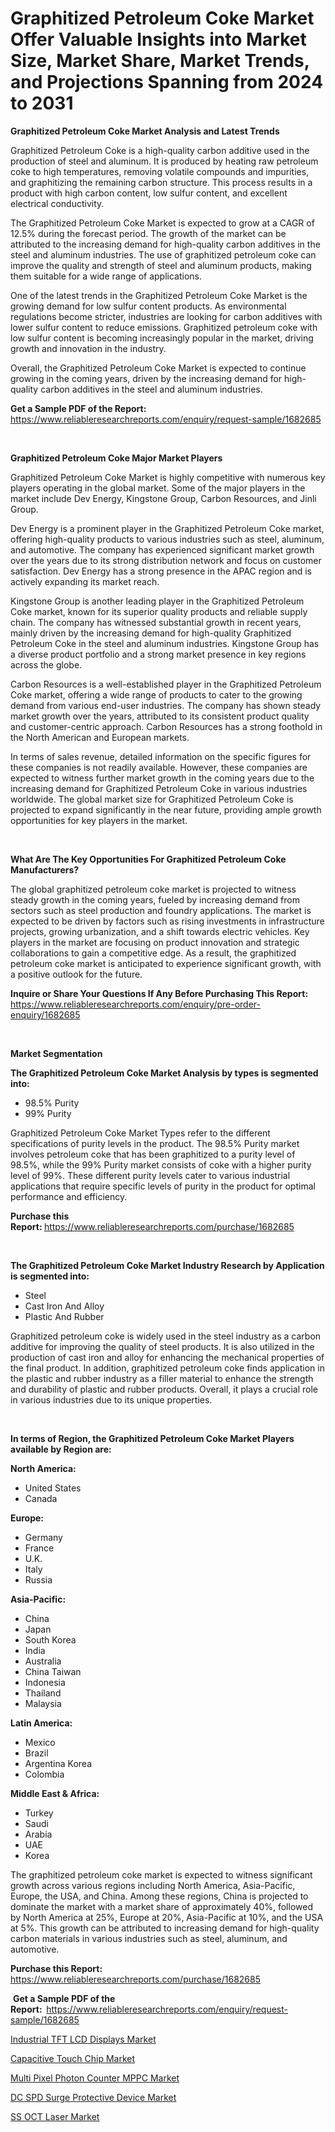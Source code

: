 <p><h1>Graphitized Petroleum Coke Market Offer Valuable Insights into Market Size, Market Share, Market Trends, and Projections Spanning from 2024 to 2031</h1></p><p><strong>Graphitized Petroleum Coke Market Analysis and Latest Trends</strong></p>
<p><p>Graphitized Petroleum Coke is a high-quality carbon additive used in the production of steel and aluminum. It is produced by heating raw petroleum coke to high temperatures, removing volatile compounds and impurities, and graphitizing the remaining carbon structure. This process results in a product with high carbon content, low sulfur content, and excellent electrical conductivity.</p><p>The Graphitized Petroleum Coke Market is expected to grow at a CAGR of 12.5% during the forecast period. The growth of the market can be attributed to the increasing demand for high-quality carbon additives in the steel and aluminum industries. The use of graphitized petroleum coke can improve the quality and strength of steel and aluminum products, making them suitable for a wide range of applications.</p><p>One of the latest trends in the Graphitized Petroleum Coke Market is the growing demand for low sulfur content products. As environmental regulations become stricter, industries are looking for carbon additives with lower sulfur content to reduce emissions. Graphitized petroleum coke with low sulfur content is becoming increasingly popular in the market, driving growth and innovation in the industry.</p><p>Overall, the Graphitized Petroleum Coke Market is expected to continue growing in the coming years, driven by the increasing demand for high-quality carbon additives in the steel and aluminum industries.</p></p>
<p><strong>Get a Sample PDF of the Report:&nbsp;</strong> <a href="https://www.reliableresearchreports.com/enquiry/request-sample/1682685">https://www.reliableresearchreports.com/enquiry/request-sample/1682685</a></p>
<p>&nbsp;</p>
<p><strong>Graphitized Petroleum Coke Major Market Players</strong></p>
<p><p>Graphitized Petroleum Coke Market is highly competitive with numerous key players operating in the global market. Some of the major players in the market include Dev Energy, Kingstone Group, Carbon Resources, and Jinli Group.</p><p>Dev Energy is a prominent player in the Graphitized Petroleum Coke market, offering high-quality products to various industries such as steel, aluminum, and automotive. The company has experienced significant market growth over the years due to its strong distribution network and focus on customer satisfaction. Dev Energy has a strong presence in the APAC region and is actively expanding its market reach.</p><p>Kingstone Group is another leading player in the Graphitized Petroleum Coke market, known for its superior quality products and reliable supply chain. The company has witnessed substantial growth in recent years, mainly driven by the increasing demand for high-quality Graphitized Petroleum Coke in the steel and aluminum industries. Kingstone Group has a diverse product portfolio and a strong market presence in key regions across the globe.</p><p>Carbon Resources is a well-established player in the Graphitized Petroleum Coke market, offering a wide range of products to cater to the growing demand from various end-user industries. The company has shown steady market growth over the years, attributed to its consistent product quality and customer-centric approach. Carbon Resources has a strong foothold in the North American and European markets.</p><p>In terms of sales revenue, detailed information on the specific figures for these companies is not readily available. However, these companies are expected to witness further market growth in the coming years due to the increasing demand for Graphitized Petroleum Coke in various industries worldwide. The global market size for Graphitized Petroleum Coke is projected to expand significantly in the near future, providing ample growth opportunities for key players in the market.</p></p>
<p>&nbsp;</p>
<p><strong>What Are The Key Opportunities For Graphitized Petroleum Coke Manufacturers?</strong></p>
<p><p>The global graphitized petroleum coke market is projected to witness steady growth in the coming years, fueled by increasing demand from sectors such as steel production and foundry applications. The market is expected to be driven by factors such as rising investments in infrastructure projects, growing urbanization, and a shift towards electric vehicles. Key players in the market are focusing on product innovation and strategic collaborations to gain a competitive edge. As a result, the graphitized petroleum coke market is anticipated to experience significant growth, with a positive outlook for the future.</p></p>
<p><strong>Inquire or Share Your Questions If Any Before Purchasing This Report:</strong> <a href="https://www.reliableresearchreports.com/enquiry/pre-order-enquiry/1682685">https://www.reliableresearchreports.com/enquiry/pre-order-enquiry/1682685</a></p>
<p>&nbsp;</p>
<p><strong>Market Segmentation</strong></p>
<p><strong>The Graphitized Petroleum Coke Market Analysis by types is segmented into:</strong></p>
<p><ul><li>98.5% Purity</li><li>99% Purity</li></ul></p>
<p><p>Graphitized Petroleum Coke Market Types refer to the different specifications of purity levels in the product. The 98.5% Purity market involves petroleum coke that has been graphitized to a purity level of 98.5%, while the 99% Purity market consists of coke with a higher purity level of 99%. These different purity levels cater to various industrial applications that require specific levels of purity in the product for optimal performance and efficiency.</p></p>
<p><strong>Purchase this Report:&nbsp;</strong><a href="https://www.reliableresearchreports.com/purchase/1682685">https://www.reliableresearchreports.com/purchase/1682685</a></p>
<p>&nbsp;</p>
<p><strong>The Graphitized Petroleum Coke Market Industry Research by Application is segmented into:</strong></p>
<p><ul><li>Steel</li><li>Cast Iron And Alloy</li><li>Plastic And Rubber</li></ul></p>
<p><p>Graphitized petroleum coke is widely used in the steel industry as a carbon additive for improving the quality of steel products. It is also utilized in the production of cast iron and alloy for enhancing the mechanical properties of the final product. In addition, graphitized petroleum coke finds application in the plastic and rubber industry as a filler material to enhance the strength and durability of plastic and rubber products. Overall, it plays a crucial role in various industries due to its unique properties.</p></p>
<p>&nbsp;</p>
<p><strong>In terms of Region, the Graphitized Petroleum Coke Market Players available by Region are:</strong></p>
<p>
    <p> <strong> North America: </strong>
        <ul>
            <li>United States</li>
            <li>Canada</li>
        </ul>
        </p> 
    <p> <strong> Europe: </strong>
        <ul>
            <li>Germany</li>
            <li>France</li>
            <li>U.K.</li>
            <li>Italy</li>
            <li>Russia</li>
        </ul>
        </p> 
    <p> <strong> Asia-Pacific: </strong>
        <ul>
            <li>China</li>
            <li>Japan</li>
            <li>South Korea</li>
            <li>India</li>
            <li>Australia</li>
            <li>China Taiwan</li>
            <li>Indonesia</li>
            <li>Thailand</li>
            <li>Malaysia</li>
        </ul>
        </p> 
    <p> <strong> Latin America: </strong>
        <ul>
            <li>Mexico</li>
            <li>Brazil</li>
            <li>Argentina Korea</li>
            <li>Colombia</li>
        </ul>
        </p> 
    <p> <strong> Middle East & Africa: </strong>
        <ul>
            <li>Turkey</li>
            <li>Saudi</li>
            <li>Arabia</li>
            <li>UAE</li>
            <li>Korea</li>
        </ul>
    </p>
    </p>
<p><p>The graphitized petroleum coke market is expected to witness significant growth across various regions including North America, Asia-Pacific, Europe, the USA, and China. Among these regions, China is projected to dominate the market with a market share of approximately 40%, followed by North America at 25%, Europe at 20%, Asia-Pacific at 10%, and the USA at 5%. This growth can be attributed to increasing demand for high-quality carbon materials in various industries such as steel, aluminum, and automotive.</p></p>
<p><strong>Purchase this Report: </strong><a href="https://www.reliableresearchreports.com/purchase/1682685">https://www.reliableresearchreports.com/purchase/1682685</a></p>
<p>&nbsp;<strong>Get a Sample PDF of the Report:&nbsp;&nbsp;</strong><a href="https://www.reliableresearchreports.com/enquiry/request-sample/1682685">https://www.reliableresearchreports.com/enquiry/request-sample/1682685</a></p>
<p><strong></strong></p>
<p><p><a href="https://medium.com/@mekhirenner/industrial-tft-lcd-displays-market-insights-into-market-cagr-market-trends-and-growth-strategies-cf7862f6f72e">Industrial TFT LCD Displays Market</a></p><p><a href="https://medium.com/@sophiegrant777/capacitive-touch-chip-market-competitive-analysis-market-trends-and-forecast-to-2031-a2a12be76730">Capacitive Touch Chip Market</a></p><p><a href="https://medium.com/@mekhirenner/multi-pixel-photon-counter-mppc-market-outlook-industry-overview-and-forecast-2024-to-2031-3f7ecca77998">Multi Pixel Photon Counter MPPC Market</a></p><p><a href="https://medium.com/@brayanborer_28299/dc-spd-surge-protective-device-market-size-cagr-trends-2024-2030-7da71b250bc8">DC SPD Surge Protective Device Market</a></p><p><a href="https://medium.com/@mekhirenner/ss-oct-laser-market-insights-into-market-cagr-market-trends-and-growth-strategies-ab76b74288fd">SS OCT Laser Market</a></p></p>